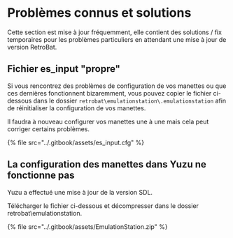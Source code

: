 # Problèmes connus et solutions

Cette section est mise à jour fréquemment, elle contient des solutions / fix temporaires pour les problèmes particuliers en attendant une mise à jour de version RetroBat.

## Fichier es\_input "propre"

Si vous rencontrez des problèmes de configuration de vos manettes ou que ces dernières fonctionnent bizaremment, vous pouvez copier le fichier ci-dessous dans le dossier `retrobat\emulationstation\.emulationstation` afin de réinitialiser la configuration de vos manettes.

Il faudra à nouveau configurer vos manettes une à une mais cela peut corriger certains problèmes.

{% file src="../.gitbook/assets/es_input.cfg" %}

## La configuration des manettes dans Yuzu ne fonctionne pas

Yuzu a effectué une mise à jour de la version SDL.

Télécharger le fichier ci-dessous et décompresser dans le dossier retrobat\emulationstation.

{% file src="../.gitbook/assets/EmulationStation.zip" %}
